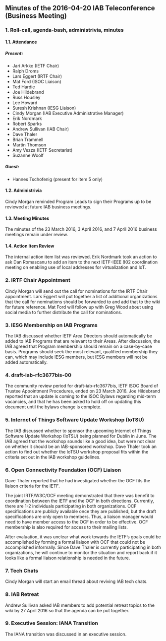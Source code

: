 
Minutes of the 2016-04-20 IAB Teleconference (Business Meeting)
---------------------------------------------------------------


### 1. Roll-call, agenda-bash, administrivia, minutes


#### 1.1. Attendance


##### Present:


* Jari Arkko (IETF Chair)
* Ralph Droms
* Lars Eggert (IRTF Chair)
* Mat Ford (ISOC Liaison)
* Ted Hardie
* Joe Hildebrand
* Russ Housley
* Lee Howard
* Suresh Krishnan (IESG Liaison)
* Cindy Morgan (IAB Executive Administrative Manager)
* Erik Nordmark
* Robert Sparks
* Andrew Sullivan (IAB Chair)
* Dave Thaler
* Brian Trammell
* Martin Thomson
* Amy Vezza (IETF Secretariat)
* Suzanne Woolf


##### Guest:


* Hannes Tschofenig (present for item 5 only)


#### 1.2. Administrivia


Cindy Morgan reminded Program Leads to sign their Programs up to be reviewed at future IAB business meetings.


#### 1.3. Meeting Minutes


The minutes of the 23 March 2016, 3 April 2016, and 7 April 2016 business meetings remain under review.


#### 1.4. Action Item Review


The internal action item list was reviewed. Erik Nordmark took an action to ask Dan Romascanu to add an item to the next IETF-IEEE 802 coordination meeting on enabling use of local addresses for virtualization and IoT.


### 2. IRTF Chair Appointment


Cindy Morgan will send out the call for nominations for the IRTF Chair appointment. Lars Eggert will put together a list of additional organizations that the call for nominations should be forwarded to and add that to the wiki for future reference. Mat Ford will follow up with Greg Wood about using social media to further distribute the call for nominations.


### 3. IESG Membership on IAB Programs


The IAB discussed whether IETF Area Directors should automatically be added to IAB Programs that are relevant to their Areas. After discussion, the IAB agreed that Program membership should remain on a case-by-case basis. Programs should seek the most relevant, qualified membership they can, which may include IESG members, but IESG members will not be added automatically.


### 4. draft-iab-rfc3677bis-00


The community review period for draft-iab-rfc3677bis, IETF ISOC Board of Trustee Appointment Procedures, ended on 23 March 2016. Joe Hildebrand reported that an update is coming to the ISOC Bylaws regarding mid-term vacancies, and that he has been asked to hold off on updating this document until the bylaws change is complete.


### 5. Internet of Things Software Update Workshop (IoTSU)


The IAB discussed whether to sponsor the upcoming Internet of Things Software Update Workshop (IoTSU) being planned for Dublin in June. The IAB agreed that the workshop sounds like a good idea, but were not clear on whether it should be an IAB-sponsored workshop. Dave Thaler took an action to find out whether the IoTSU workshop proposal fits within the criteria set out in the IAB workshop guidelines.


### 6. Open Connectivity Foundation (OCF) Liaison


Dave Thaler reported that he had investigated whether the OCF fits the liaison criteria for the IETF.


The joint IRTF/W3C/OCF meeting demonstrated that there was benefit to coordination between the IETF and the OCF in both directions. Currently, there are 1-2 individuals participating in both organizations. OCF specifications are publicly available once they are published, but the draft specifications are only open to members. Thus, a liaison manager would need to have member access to the OCF in order to be effective. OCF membership is also required for access to their mailing lists.


After evaluation, it was unclear what work towards the IETF’s goals could be accomplished by forming a formal liaison with OCF that could not be accomplished informally. Since Dave Thaler is currently participating in both organizations, he will continue to monitor the situation and report back if it looks like a formal liaison relationship is needed in the future.


### 7. Tech Chats


Cindy Morgan will start an email thread about reviving IAB tech chats.


### 8. IAB Retreat


Andrew Sullivan asked IAB members to add potential retreat topics to the wiki by 27 April 2016 so that the agenda can be put together.


### 9. Executive Session: IANA Transition


The IANA transition was discussed in an executive session.


